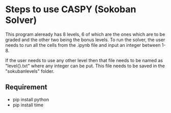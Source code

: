 # Steps to use CASPY (Sokoban Solver)
This program aleready has 8 levels, 6 of which are the ones which are to be graded and the other two being the bonus levels.
To run the solver, the user needs to run all the cells from the .ipynb file and input an integer between 1-8.

If the user needs to use any other level then that file needs to be named as "level{}.txt" where any integer can be put. This file needs to be saved in the "sokubanlevels" folder.

## Requirement

- pip install python
- pip install time


